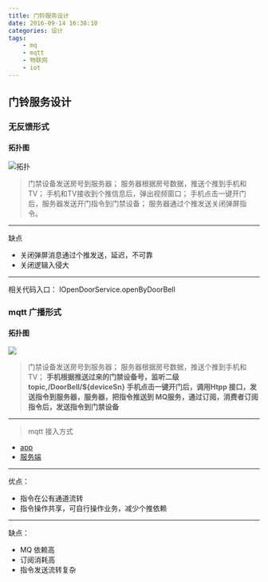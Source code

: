 ```yaml
---
title: 门铃服务设计
date: 2016-09-14 16:38:10
categories: 设计
tags:
    - mq
    - mqtt
    - 物联网
    - iot
---
```


## 门铃服务设计

### 无反馈形式

#### 拓扑图
![拓扑](http://i2.buimg.com/567571/3c61ed7ba47b72c5.png)
> 门禁设备发送房号到服务器；
服务器根据房号数据，推送个推到手机和TV；
手机和TV接收到个推信息后，弹出视频窗口；
手机点击一键开门后，服务器发送开门指令到门禁设备；
服务器通过个推发送关闭弹屏指令。

---
> 
缺点
- 关闭弹屏消息通过个推发送，延迟，不可靠
- 关闭逻辑入侵大

---
相关代码入口：
IOpenDoorService.openByDoorBell

### mqtt 广播形式

#### 拓扑图
![](http://i4.piimg.com/567571/7ce9cbbd4d306ef5.png)

> 门禁设备发送房号到服务器；
服务器根据房号数据，推送个推到手机和TV；
**手机根据推送过来的门禁设备号，监听二级topic,/DoorBell/${deviceSn}
手机点击一键开门后，调用Htpp 接口，发送指令到服务器，服务器，把指令推送到
MQ服务，通过订阅，消费者订阅指令后，发送指令到门禁设备** 


---
> mqtt 接入方式
 - [app](https://help.aliyun.com/document_detail/42421.html?spm=5176.doc29546.6.157.XBv9z1)
 - [服务端](https://help.aliyun.com/document_detail/42424.html?spm=5176.doc42421.6.160.m1IveT)

---

> 
优点：
- 指令在公有通道流转
- 指令操作共享，可自行操作业务，减少个推依赖

---

>
 缺点：
- MQ 依赖高
- 订阅消耗高
- 指令发送流转复杂






